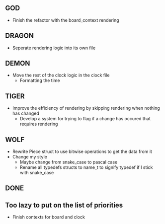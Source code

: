 ## GOD
- Finish the refactor with the board_context rendering
## DRAGON
- Seperate rendering logic into its own file
## DEMON
- Move the rest of the clock logic in the clock file
    - Formatting the time
## TIGER
- Improve the efficiency of rendering by skipping rendering when nothing has changed
    - Develop a system for trying to flag if a change has occured that requires rendering
## WOLF
- Rewrite Piece struct to use bitwise operations to get the data from it
- Change my style
    - Maybe change from snake_case to pascal case
    - Rename all typedefs structs to name_t to signify typedef if I stick with snake_case

## DONE

## Too lazy to put on the list of priorities
- Finish contexts for board and clock
